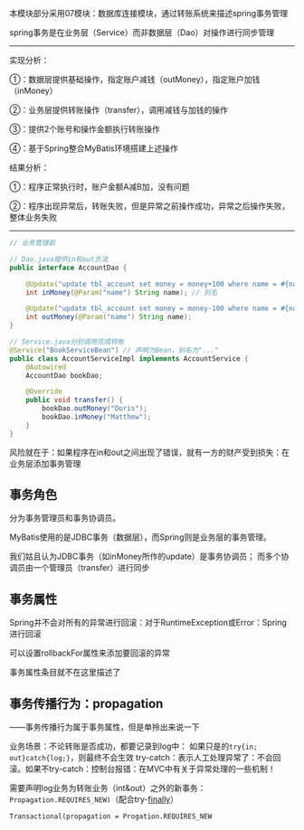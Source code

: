 本模块部分采用07模块：数据库连接模块，通过转账系统来描述spring事务管理

spring事务是在业务层（Service）而非数据层（Dao）对操作进行同步管理

---

实现分析：

①：数据层提供基础操作，指定账户减钱（outMoney），指定账户加钱（inMoney）

②：业务层提供转账操作（transfer），调用减钱与加钱的操作

③：提供2个账号和操作金额执行转账操作

④：基于Spring整合MyBatis环境搭建上述操作

结果分析：

①：程序正常执行时，账户金额A减B加，没有问题

②：程序出现异常后，转账失败，但是异常之前操作成功，异常之后操作失败，整体业务失败

---

```java
// 业务管理前

// Dao.java提供in和out方法
public interface AccountDao {

    @Update("update tbl_account set money = money+100 where name = #{name}")
    int inMoney(@Param("name") String name); // 别名

    @Update("update tbl_account set money = money-100 where name = #{name}")
    int outMoney(@Param("name") String name);
}

// Service.java分别调用完成转账
@Service("BookServiceBean") // 声明为Bean，别名为"..."
public class AccountServiceImpl implements AccountService {
    @Autowired
    AccountDao bookDao;

    @Override
    public void transfer() {
        bookDao.outMoney("Doris");
        bookDao.inMoney("Matthew");
    }
}
```

风险就在于：如果程序在in和out之间出现了错误，就有一方的财产受到损失：在业务层添加事务管理

## 事务角色

分为事务管理员和事务协调员。

MyBatis使用的是JDBC事务（数据层），而Spring则是业务层的事务管理。

我们姑且认为JDBC事务（如inMoney所作的update）是事务协调员；
而多个协调员由一个管理员（transfer）进行同步

## 事务属性

Spring并不会对所有的异常进行回滚：对于RuntimeException或Error：Spring进行回滚

可以设置rollbackFor属性来添加要回滚的异常

事务属性条目就不在这里描述了

## 事务传播行为：propagation

——事务传播行为属于事务属性，但是单拎出来说一下

业务场景：不论转账是否成功，都要记录到log中：
如果只是的`try{in; out}catch{log;}`，则最终不会生效
try-catch：表示人工处理异常了：不会回滚。如果不try-catch：控制台报错：在MVC中有关于异常处理的一些机制！

需要声明log业务为转账业务（int&out）之外的新事务：`Propagation.REQUIRES_NEW)`（配合try-<u>finally</u>）

`Transactional(propagation = Progation.REQUIRES_NEW`